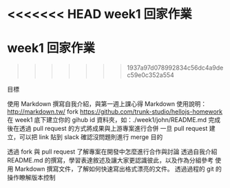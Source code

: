 <<<<<<< HEAD
week1 回家作業
=======

# week1 回家作業
>>>>>>> 1937a97d078992834c56dc4a9dec59e0c352a554

目標

使用 Markdown 撰寫自我介紹，與第一週上課心得
Markdown 使用說明：http://markdown.tw/
fork https://github.com/trunk-studio/hellojs-homework
在 week1 底下建立你的 gihub id 資料夾，如：./week1/john/README.md
完成後在透過 pull request 的方式將成果與上游專案進行合併
一旦 pull request 建立，可以把 link 貼到 slack 確認沒問題則進行 merge
目的

透過 fork 與 pull request 了解專案在開發中怎麼進行合作與討論
透過自我介紹 README.md 的撰寫，學習表達敘述及讓大家更認識彼此，以及作為分組參考
使用 Markdown 撰寫文件，了解如何快速寫出格式漂亮的文件。
透過過程的 git 的操作瞭解版本控制
